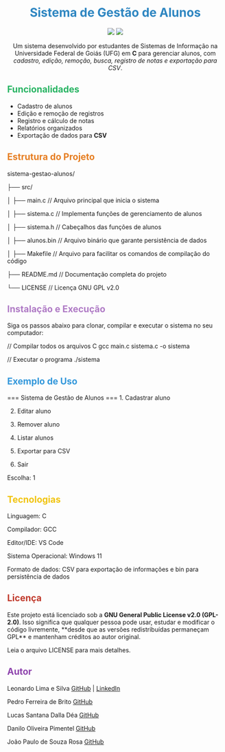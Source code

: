 <h1 align="center" style="color:#2E86C1;"> Sistema de Gestão de Alunos</h1> <p align="center"> <img src="https://img.shields.io/badge/license-GNU%20GPL%20v2-brightgreen.svg"> <img src="https://img.shields.io/badge/status-desenvolvido-brightgreen.svg"> </p> <p align="center"> Um sistema desenvolvido por estudantes de Sistemas de Informação na Universidade Federal de Goiás (UFG) em <strong>C</strong> para gerenciar alunos, com <em>cadastro, edição, remoção, busca, registro de notas e exportação para CSV</em>. </p>
<h2 style="color:#28B463;"> Funcionalidades</h2> <ul> <li> Cadastro de alunos</li> <li> Edição e remoção de registros</li> <li> Registro e cálculo de notas</li> <li> Relatórios organizados</li> <li> Exportação de dados para <strong>CSV</strong></li> </ul>
<h2 style="color:#E67E22;"> Estrutura do Projeto</h2>
sistema-gestao-alunos/

├── src/

│   ├── main.c       // Arquivo principal que inicia o sistema

│   ├── sistema.c     // Implementa funções de gerenciamento de alunos

│   ├── sistema.h     // Cabeçalhos das funções de alunos

│   ├── alunos.bin     // Arquivo binário que garante persistência de dados

│   ├── Makefile     // Arquivo para facilitar os comandos de compilação do código

├── README.md        // Documentação completa do projeto

└── LICENSE          // Licença GNU GPL v2.0

<h2 style="color:#AF7AC5;"> Instalação e Execução</h2> <p> Siga os passos abaixo para clonar, compilar e executar o sistema no seu computador: </p>
// Compilar todos os arquivos C
gcc main.c sistema.c -o sistema

// Executar o programa
./sistema

<h2 style="color:#3498DB;"> Exemplo de Uso</h2>
=== Sistema de Gestão de Alunos ===
1. Cadastrar aluno

2. Editar aluno
  
3. Remover aluno
 
4. Listar alunos
   
5. Exportar para CSV
   
6. Sair
    
Escolha: 1

<h2 style="color:#F1C40F;"> Tecnologias</h2>

Linguagem: C

Compilador: GCC

Editor/IDE: VS Code

Sistema Operacional: Windows 11

Formato de dados: CSV para exportação de informações e bin para persistência de dados

<h2 style="color:#C0392B;"> Licença</h2> <p> Este projeto está licenciado sob a <strong>GNU General Public License v2.0 (GPL-2.0)</strong>. Isso significa que qualquer pessoa pode usar, estudar e modificar o código livremente, **desde que as versões redistribuídas permaneçam GPL** e mantenham créditos ao autor original. </p>

Leia o arquivo LICENSE para mais detalhes.

<h2 style="color:#8E44AD;"> Autor</h2>

Leonardo Lima e Silva
[GitHub](https://github.com/leonardoelimaa) | [LinkedIn](www.linkedin.com/in/leonardo-lima-43bb62241) 

Pedro Ferreira de Brito
[GitHub](https://github.com/pedrofb7)

Lucas Santana Dalla Déa
[GitHub](https://github.com/dalladea)

Danilo Oliveira Pimentel 
[GitHub](https://github.com/DanTechOliveira)

João Paulo de Souza Rosa
[GitHub](https://github.com/N1GHTM4R3939)

